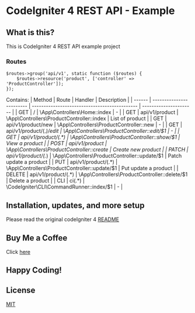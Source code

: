 # CodeIgniter 4 REST API - Example 

## What is this?

This is CodeIgniter 4 REST API example project

### Routes
```
$routes->group('api/v1', static function ($routes) {
    $routes->resource('product', ['controller' => 'ProductController']);
});
```
Contains:
| Method | Route                    | Handler                                       | Description            |
| ------ | ------------------------ | --------------------------------------------- | ---------------------- |
| GET    | /                        | \App\Controllers\Home::index                  | -                      |
| GET    | api/v1/product           | \App\Controllers\ProductController::index     | List of product        |
| GET    | api/v1/product/new       | \App\Controllers\ProductController::new       | -                      |
| GET    | api/v1/product/(.*)/edit | \App\Controllers\ProductController::edit/$1   | -                      |
| GET    | api/v1/product/(.*)      | \App\Controllers\ProductController::show/$1   | View a product         |
| POST   | api/v1/product           | \App\Controllers\ProductController::create    | Create new product     |
| PATCH  | api/v1/product/(.*)      | \App\Controllers\ProductController::update/$1 | Patch update a product |
| PUT    | api/v1/product/(.*)      | \App\Controllers\ProductController::update/$1 | Put update a product   |
| DELETE | api/v1/product/(.*)      | \App\Controllers\ProductController::delete/$1 | Delete a product       |
| CLI    | ci(.*)                   | \CodeIgniter\CLI\CommandRunner::index/$1      | -                      |



## Installation, updates, and more setup

Please read the original codeIgniter 4 [README](README-Origin.md)


## Buy Me a Coffee
Click [here](https://ko-fi.com/sandw)

## Happy Coding!

## License
[MIT](LICENSE)
